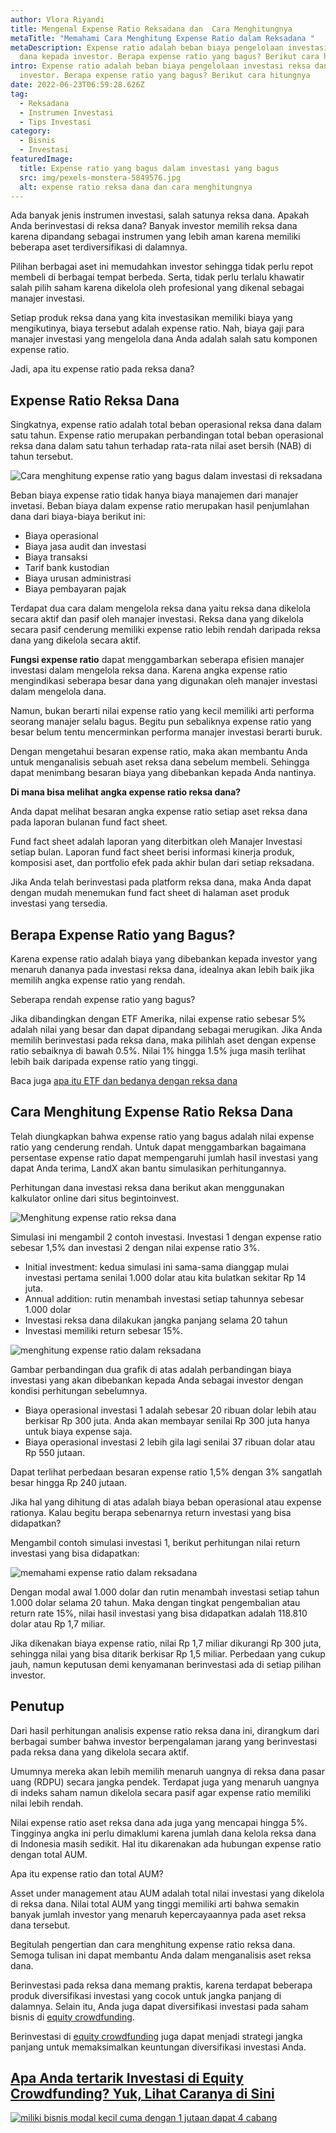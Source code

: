 ```yaml
---
author: Vlora Riyandi
title: Mengenal Expense Ratio Reksadana dan  Cara Menghitungnya
metaTitle: "Memahami Cara Menghitung Expense Ratio dalam Reksadana "
metaDescription: Expense ratio adalah beban biaya pengelolaan investasi reksa
  dana kepada investor. Berapa expense ratio yang bagus? Berikut cara hitungnya
intro: Expense ratio adalah beban biaya pengelolaan investasi reksa dana kepada
  investor. Berapa expense ratio yang bagus? Berikut cara hitungnya
date: 2022-06-23T06:59:28.626Z
tag:
  - Reksadana
  - Instrumen Investasi
  - Tips Investasi
category:
  - Bisnis
  - Investasi
featuredImage:
  title: Expense ratio yang bagus dalam investasi yang bagus
  src: img/pexels-monstera-5849576.jpg
  alt: expense ratio reksa dana dan cara menghitungnya
---
```

Ada banyak jenis instrumen investasi, salah satunya reksa dana. Apakah Anda berinvestasi di reksa dana? Banyak investor memilih reksa dana karena dipandang sebagai instrumen yang lebih aman karena memiliki beberapa aset terdiversifikasi di dalamnya. 

Pilihan berbagai aset ini memudahkan investor sehingga tidak perlu repot membeli di berbagai tempat berbeda. Serta, tidak perlu terlalu khawatir salah pilih saham karena dikelola oleh profesional yang dikenal sebagai manajer investasi.

Setiap produk reksa dana yang kita investasikan memiliki biaya yang mengikutinya, biaya tersebut adalah expense ratio. Nah, biaya gaji para manajer investasi yang mengelola dana Anda adalah salah satu komponen expense ratio.

Jadi, apa itu expense ratio pada reksa dana?

## Expense Ratio Reksa Dana

Singkatnya, expense ratio adalah total beban operasional reksa dana dalam satu tahun. Expense ratio merupakan perbandingan total beban operasional reksa dana dalam satu tahun terhadap rata-rata nilai aset bersih (NAB) di tahun tersebut. 

![Cara menghitung expense ratio yang bagus dalam investasi di reksadana ](https://lh5.googleusercontent.com/gVSVbmattlwKF8f_9mJ4jdDG6CsTWhFsXWaT11rDt5vu7_p0boaOLxVSPJZoHca2mSBFfYN1ryeGtw3W4Ob6EEjXGA9-GcPtxm-bCVdJ5d6NNGIIRLEVwQl3FL4XOC9DvP_at_h3-8oYfcDzow "Kegunaan expense ratio saat berinvestasi ke dalam reksadana")

Beban biaya expense ratio tidak hanya biaya manajemen dari manajer invetasi. Beban biaya dalam expense ratio merupakan hasil penjumlahan dana dari biaya-biaya berikut ini:

* Biaya operasional
* Biaya jasa audit dan investasi
* Biaya transaksi
* Tarif bank kustodian
* Biaya urusan administrasi
* Biaya pembayaran pajak

Terdapat dua cara dalam mengelola reksa dana yaitu reksa dana dikelola secara aktif dan pasif oleh manajer investasi. Reksa dana yang dikelola secara pasif cenderung memiliki expense ratio lebih rendah daripada reksa dana yang dikelola secara aktif. 

**Fungsi expense ratio** dapat menggambarkan seberapa efisien manajer investasi dalam mengelola reksa dana. Karena angka expense ratio mengindikasi seberapa besar dana yang digunakan oleh manajer investasi dalam mengelola dana.

Namun, bukan berarti nilai expense ratio yang kecil memiliki arti performa seorang manajer selalu bagus. Begitu pun sebaliknya expense ratio yang besar belum tentu mencerminkan performa manajer investasi berarti buruk.

Dengan mengetahui besaran expense ratio, maka akan membantu Anda untuk menganalisis sebuah aset reksa dana sebelum membeli. Sehingga dapat menimbang besaran biaya yang dibebankan kepada Anda nantinya.

**Di mana bisa melihat angka expense ratio reksa dana?** 

Anda dapat melihat besaran angka expense ratio setiap aset reksa dana pada laporan bulanan fund fact sheet. 

Fund fact sheet adalah laporan yang diterbitkan oleh Manajer Investasi setiap bulan. Laporan fund fact sheet berisi informasi kinerja produk, komposisi aset, dan portfolio efek pada akhir bulan dari setiap reksadana.

Jika Anda telah berinvestasi pada platform reksa dana, maka Anda dapat dengan mudah menemukan fund fact sheet di halaman aset produk investasi yang tersedia.

## Berapa Expense Ratio yang Bagus?

Karena expense ratio adalah biaya yang dibebankan kepada investor yang menaruh dananya pada investasi reksa dana, idealnya akan lebih baik jika memilih angka expense ratio yang rendah. 

Seberapa rendah expense ratio yang bagus?

Jika dibandingkan dengan ETF Amerika, nilai expense ratio sebesar 5% adalah nilai yang besar dan dapat dipandang sebagai merugikan. Jika Anda memilih berinvestasi pada reksa dana, maka pilihlah aset dengan expense ratio sebaiknya di bawah 0.5%. Nilai 1% hingga 1.5% juga masih terlihat lebih baik daripada expense ratio yang tinggi.

Baca juga [apa itu ETF dan bedanya dengan reksa dana](https://landx.id/blog/investasi-reksadana-pengertian-kelebihan-dan-bedanya-dengan-etf/?utm_source=Blog&utm_medium=Blog&utm_campaign=artikelexpenseratio)

## Cara Menghitung Expense Ratio Reksa Dana

Telah diungkapkan bahwa expense ratio yang bagus adalah nilai expense ratio yang cenderung rendah. Untuk dapat menggambarkan bagaimana persentase expense ratio dapat mempengaruhi jumlah hasil investasi yang dapat Anda terima, LandX akan bantu simulasikan perhitungannya.

Perhitungan dana investasi reksa dana berikut akan menggunakan kalkulator online dari situs begintoinvest. 

![Menghitung expense ratio reksa dana](https://lh5.googleusercontent.com/8ZXOx6QKRQLPEfkLUZb7J6BN6k4i4_e2xcWbB7z2xvIkLOrYxbVr0HLsZUbuS1cHjs1xRbre4G7m0gu0quA-JO4ahtzqd3qnjxXhDGtX4wBFanKHJsfvqPlnYIyqkB9mzjVLpUOiu7UoM9qLKQ "cara menghitung ekspensi ratio")

Simulasi ini mengambil 2 contoh investasi. Investasi 1 dengan expense ratio sebesar 1,5% dan investasi 2 dengan nilai expense ratio 3%.

* Initial investment: kedua simulasi ini sama-sama dianggap mulai investasi pertama senilai 1.000 dolar atau kita bulatkan sekitar Rp 14 juta. 
* Annual addition: rutin menambah investasi setiap tahunnya sebesar 1.000 dolar 
* Investasi reksa dana dilakukan jangka panjang selama 20 tahun
* Investasi memiliki return sebesar 15%.

![menghitung expense ratio dalam reksadana](https://lh5.googleusercontent.com/6hPKv5rymgIXCOdkoOyB_Q4hrQY54DVcjYBiwPG4yDtiFjR3VLHnD0Wm_-_8oeM3-NFBqEWmh2cBBBZ9ibpDRwI8lA_cZWYpvIBGf8HNroR-84VPS8ax1VaCPSkR17t8UqqW0Zd9_wg9sHgh2Q "memahami konsep expense ratio dalam reksadana")

Gambar perbandingan dua grafik di atas adalah perbandingan biaya investasi yang akan dibebankan kepada Anda sebagai investor dengan kondisi perhitungan sebelumnya.

* Biaya operasional investasi 1 adalah sebesar 20 ribuan dolar lebih atau berkisar Rp 300 juta. Anda akan membayar senilai Rp 300 juta hanya untuk biaya expense saja.
* Biaya operasional investasi 2 lebih gila lagi senilai 37 ribuan dolar atau Rp 550 jutaan.

Dapat terlihat perbedaan besaran expense ratio 1,5% dengan 3% sangatlah besar hingga Rp 240 jutaan.

Jika hal yang dihitung di atas adalah biaya beban operasional atau expense rationya. Kalau begitu berapa sebenarnya return investasi yang bisa didapatkan?

Mengambil contoh simulasi investasi 1, berikut perhitungan nilai return investasi yang bisa didapatkan:

![memahami expense ratio dalam reksadana](https://lh4.googleusercontent.com/Vk0lbdfkEGz3mpsV_Ut5tuWUo6DFypLKknILvho4bt_pE3cbGSf4qI8cDwG6xJG3VWlPuY9QwAEyWclgwwz3L-T8uwq5YKIfYqiI566vv9NT1Zic7ZQY76xyYMe-vkEkhp4hkAf44c2MlIFs7g "memahami konsep expense ratio dalam reksadana")

Dengan modal awal 1.000 dolar dan rutin menambah investasi setiap tahun 1.000 dolar selama 20 tahun. Maka dengan tingkat pengembalian atau return rate 15%, nilai hasil investasi yang bisa didapatkan adalah 118.810 dolar atau Rp 1,7 miliar.

Jika dikenakan biaya expense ratio, nilai Rp 1,7 miliar dikurangi Rp 300 juta, sehingga nilai yang bisa ditarik berkisar Rp 1,5 miliar. Perbedaan yang cukup jauh, namun keputusan demi kenyamanan berinvestasi ada di setiap pilihan investor.

## Penutup

Dari hasil perhitungan analisis expense ratio reksa dana ini, dirangkum dari berbagai sumber bahwa investor berpengalaman jarang yang berinvestasi pada reksa dana yang dikelola secara aktif.

Umumnya mereka akan lebih memilih menaruh uangnya di reksa dana pasar uang (RDPU) secara jangka pendek. Terdapat juga yang menaruh uangnya di indeks saham namun dikelola secara pasif agar expense ratio memiliki nilai lebih rendah. 

Nilai expense ratio aset reksa dana ada juga yang mencapai hingga 5%. Tingginya angka ini perlu dimaklumi karena jumlah dana kelola reksa dana di Indonesia masih sedikit. Hal itu dikarenakan ada hubungan expense ratio dengan total AUM. 

Apa itu expense ratio dan total AUM?

Asset under management atau AUM adalah total nilai investasi yang dikelola di reksa dana. Nilai total AUM yang tinggi memiliki arti bahwa semakin banyak jumlah investor yang menaruh kepercayaannya pada aset reksa dana tersebut.

Begitulah pengertian dan cara menghitung expense ratio reksa dana. Semoga tulisan ini dapat membantu Anda dalam menganalisis aset reksa dana.

Berinvestasi pada reksa dana memang praktis, karena terdapat beberapa produk diversifikasi investasi yang cocok untuk jangka panjang di dalamnya. Selain itu, Anda juga dapat diversifikasi investasi pada saham bisnis di [equity crowdfunding](https://app.landx.id/?utm_source=Organic+Page&utm_medium=Content+Blog&utm_campaign=BlogLandX&utm_id=Blog). 

Berinvestasi di [equity crowdfunding](https://app.landx.id/?utm_source=Organic+Page&utm_medium=Content+Blog&utm_campaign=BlogLandX&utm_id=Blog) juga dapat menjadi strategi jangka panjang untuk memaksimalkan keuntungan diversifikasi investasi Anda.

## **[Apa Anda tertarik Investasi di Equity Crowdfunding? Yuk, Lihat Caranya di Sini](https://app.landx.id/?utm_source=Organic+Page&utm_medium=Content+Blog&utm_campaign=BlogLandX&utm_id=Blog)**

<!--StartFragment-->

[![miliki bisnis modal kecil cuma dengan 1 jutaan dapat 4 cabang ](https://accountgram-production.sfo2.cdn.digitaloceanspaces.com/landx_ghost/2021/11/jadi-owner-bisnis-hanya-1-jutaan-dengan-cuan-yang-sangat-menjanjikan.png)](https://app.landx.id/?utm_source=Organic+Page&utm_medium=Content+Blog&utm_campaign=BlogLandX&utm_id=Blog)

<!--EndFragment-->
